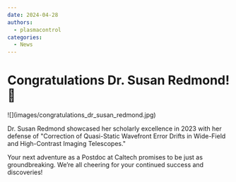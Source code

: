 ```yaml
---
date: 2024-04-28
authors:
  - plasmacontrol
categories:
  - News
---
```


# Congratulations Dr. Susan Redmond! 🌟

<div class="post-title-image" markdown="span">
![](images/congratulations_dr_susan_redmond.jpg)
</div>

Dr. Susan Redmond showcased her scholarly excellence in 2023 with her defense of "Correction of Quasi-Static Wavefront Error Drifts in Wide-Field and High-Contrast Imaging Telescopes."

<!-- more --> 

Your next adventure as a Postdoc at Caltech promises to be just as groundbreaking. We’re all cheering for your continued success and discoveries!